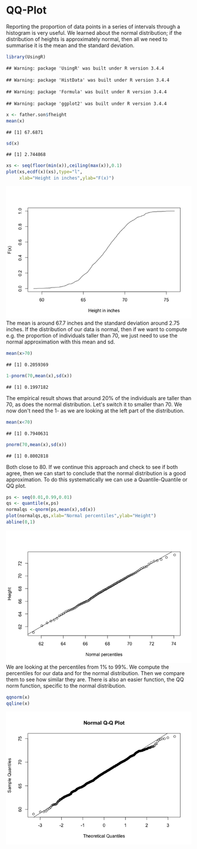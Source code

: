 QQ-Plot
================

Reporting the proportion of data points in a series of intervals through a histogram is very useful. We learned about the normal distribution; if the distribution of heights is approximately normal, then all we need to summarise it is the mean and the standard deviation.

``` r
library(UsingR)
```

    ## Warning: package 'UsingR' was built under R version 3.4.4

    ## Warning: package 'HistData' was built under R version 3.4.4

    ## Warning: package 'Formula' was built under R version 3.4.4

    ## Warning: package 'ggplot2' was built under R version 3.4.4

``` r
x <- father.son$fheight
mean(x)
```

    ## [1] 67.6871

``` r
sd(x)
```

    ## [1] 2.744868

``` r
xs <- seq(floor(min(x)),ceiling(max(x)),0.1)
plot(xs,ecdf(x)(xs),type="l",
     xlab="Height in inches",ylab="F(x)")
```

![](3._QQ_plot_files/figure-markdown_github/unnamed-chunk-2-1.png) The mean is around 67.7 inches and the standard deviation around 2.75 inches. If the distribution of our data is normal, then if we want to compute e.g. the proportion of individuals taller than 70, we just need to use the normal approximation with this mean and sd.

``` r
mean(x>70)
```

    ## [1] 0.2059369

``` r
1-pnorm(70,mean(x),sd(x))
```

    ## [1] 0.1997182

The empirical result shows that around 20% of the individuals are taller than 70, as does the normal distribution. Let's switch it to smaller than 70. We now don't need the 1- as we are looking at the left part of the distribution.

``` r
mean(x<70)
```

    ## [1] 0.7940631

``` r
pnorm(70,mean(x),sd(x))
```

    ## [1] 0.8002818

Both close to 80. If we continue this approach and check to see if both agree, then we can start to conclude that the normal distribution is a good approximation. To do this systematically we can use a Quantile-Quantile or QQ plot.

``` r
ps <- seq(0.01,0.99,0.01)
qs <- quantile(x,ps)
normalqs <-qnorm(ps,mean(x),sd(x))
plot(normalqs,qs,xlab="Normal percentiles",ylab="Height")
abline(0,1)
```

![](3._QQ_plot_files/figure-markdown_github/unnamed-chunk-5-1.png) We are looking at the percentiles from 1% to 99%. We compute the percentiles for our data and for the normal distribution. Then we compare them to see how similar they are. There is also an easier function, the QQ norm function, specific to the normal distribution.

``` r
qqnorm(x)
qqline(x)
```

![](3._QQ_plot_files/figure-markdown_github/unnamed-chunk-6-1.png)
